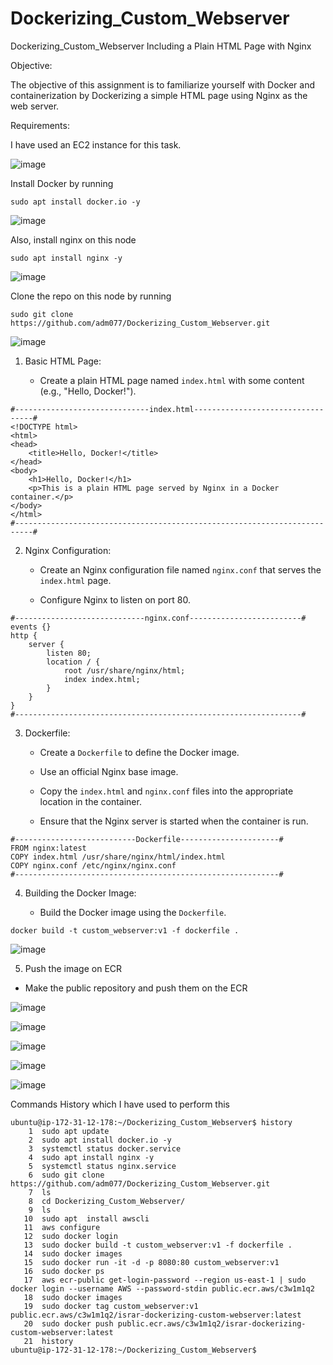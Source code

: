 # Dockerizing_Custom_Webserver
Dockerizing_Custom_Webserver Including a Plain HTML Page with Nginx

Objective:

The objective of this assignment is to familiarize yourself with Docker and containerization by Dockerizing a simple HTML page using Nginx as the web server.

Requirements:

I have used an EC2 instance for this task.

![image](https://github.com/adm077/Dockerizing_Custom_Webserver/assets/139608052/6032a0fc-cc75-408c-b5a0-376678a76702)

Install Docker by running 

```
sudo apt install docker.io -y
```
![image](https://github.com/adm077/Dockerizing_Custom_Webserver/assets/139608052/bca1ef14-d8c9-43d6-9237-95ab3c55cfc0)


Also, install nginx on this node

```
sudo apt install nginx -y
```
![image](https://github.com/adm077/Dockerizing_Custom_Webserver/assets/139608052/56b629de-10fe-47bd-b7c5-cf4294788706)

Clone the repo on this node by running

```
sudo git clone https://github.com/adm077/Dockerizing_Custom_Webserver.git

```

![image](https://github.com/adm077/Dockerizing_Custom_Webserver/assets/139608052/3fb69ced-5790-4828-8492-b763537308b3)


1. Basic HTML Page:

   - Create a plain HTML page named `index.html` with some content (e.g., "Hello, Docker!").

```
#------------------------------index.html----------------------------------#
<!DOCTYPE html>
<html>
<head>
    <title>Hello, Docker!</title>
</head>
<body>
    <h1>Hello, Docker!</h1>
    <p>This is a plain HTML page served by Nginx in a Docker container.</p>
</body>
</html>
#--------------------------------------------------------------------------#
```

2. Nginx Configuration:

   - Create an Nginx configuration file named `nginx.conf` that serves the `index.html` page.

   - Configure Nginx to listen on port 80.

```
#-----------------------------nginx.conf-------------------------#
events {}
http {
    server {
        listen 80;
        location / {
            root /usr/share/nginx/html;
            index index.html;
        }
    }
}
#----------------------------------------------------------------#
```

3. Dockerfile:

   - Create a `Dockerfile` to define the Docker image.

   - Use an official Nginx base image.

   - Copy the `index.html` and `nginx.conf` files into the appropriate location in the container.

   - Ensure that the Nginx server is started when the container is run.

```
#---------------------------Dockerfile----------------------#
FROM nginx:latest
COPY index.html /usr/share/nginx/html/index.html
COPY nginx.conf /etc/nginx/nginx.conf
#-----------------------------------------------------------#
```

4. Building the Docker Image:

   - Build the Docker image using the `Dockerfile`.
```
docker build -t custom_webserver:v1 -f dockerfile .
```

![image](https://github.com/adm077/Dockerizing_Custom_Webserver/assets/139608052/5c6962c0-399d-4239-a494-675ee2a06c96)


5. Push the image on ECR

  - Make the public repository and push them on the ECR

![image](https://github.com/adm077/Dockerizing_Custom_Webserver/assets/139608052/a5a41e28-85ea-4645-9d3a-d92750ca4a47)

![image](https://github.com/adm077/Dockerizing_Custom_Webserver/assets/139608052/088590fe-1385-4010-9c29-5fa945ef6c14)

![image](https://github.com/adm077/Dockerizing_Custom_Webserver/assets/139608052/8b4e0691-e9fb-429e-871d-67ef5a046dd5)

![image](https://github.com/adm077/Dockerizing_Custom_Webserver/assets/139608052/1d8d01c9-bb80-4c8d-afa1-9a81f8e9087d)


![image](https://github.com/adm077/Dockerizing_Custom_Webserver/assets/139608052/fab7c057-27a7-4689-b0fc-9e4fe9cfa2ae)

Commands History which I have used to perform this

```
ubuntu@ip-172-31-12-178:~/Dockerizing_Custom_Webserver$ history
    1  sudo apt update 
    2  sudo apt install docker.io -y
    3  systemctl status docker.service 
    4  sudo apt install nginx -y
    5  systemctl status nginx.service 
    6  sudo git clone https://github.com/adm077/Dockerizing_Custom_Webserver.git
    7  ls
    8  cd Dockerizing_Custom_Webserver/
    9  ls
   10  sudo apt  install awscli
   11  aws configure
   12  sudo docker login 
   13  sudo docker build -t custom_webserver:v1 -f dockerfile .
   14  sudo docker images
   15  sudo docker run -it -d -p 8080:80 custom_webserver:v1
   16  sudo docker ps
   17  aws ecr-public get-login-password --region us-east-1 | sudo  docker login --username AWS --password-stdin public.ecr.aws/c3w1m1q2
   18  sudo docker images
   19  sudo docker tag custom_webserver:v1 public.ecr.aws/c3w1m1q2/israr-dockerizing-custom-webserver:latest
   20  sudo docker push public.ecr.aws/c3w1m1q2/israr-dockerizing-custom-webserver:latest
   21  history
ubuntu@ip-172-31-12-178:~/Dockerizing_Custom_Webserver$ 
```


